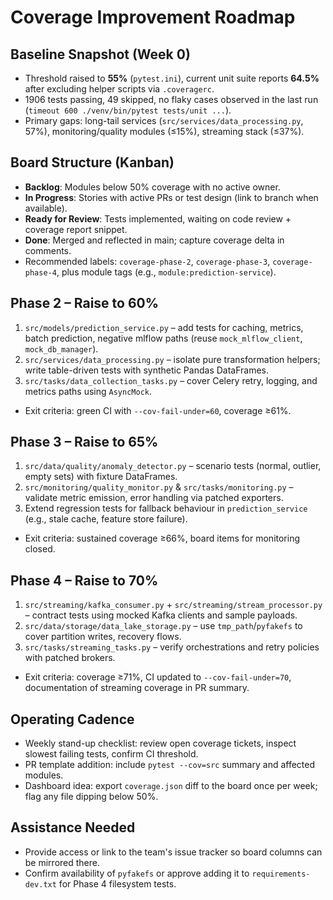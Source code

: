 # Coverage Improvement Roadmap

## Baseline Snapshot (Week 0)
- Threshold raised to **55%** (`pytest.ini`), current unit suite reports **64.5%** after excluding helper scripts via `.coveragerc`.
- 1906 tests passing, 49 skipped, no flaky cases observed in the last run (`timeout 600 ./venv/bin/pytest tests/unit ...`).
- Primary gaps: long-tail services (`src/services/data_processing.py`, 57%), monitoring/quality modules (≤15%), streaming stack (≤37%).

## Board Structure (Kanban)
- **Backlog**: Modules below 50% coverage with no active owner.
- **In Progress**: Stories with active PRs or test design (link to branch when available).
- **Ready for Review**: Tests implemented, waiting on code review + coverage report snippet.
- **Done**: Merged and reflected in main; capture coverage delta in comments.
- Recommended labels: `coverage-phase-2`, `coverage-phase-3`, `coverage-phase-4`, plus module tags (e.g., `module:prediction-service`).

## Phase 2 – Raise to 60%
1. `src/models/prediction_service.py` – add tests for caching, metrics, batch prediction, negative mlflow paths (reuse `mock_mlflow_client`, `mock_db_manager`).
2. `src/services/data_processing.py` – isolate pure transformation helpers; write table-driven tests with synthetic Pandas DataFrames.
3. `src/tasks/data_collection_tasks.py` – cover Celery retry, logging, and metrics paths using `AsyncMock`.
- Exit criteria: green CI with `--cov-fail-under=60`, coverage ≥61%.

## Phase 3 – Raise to 65%
1. `src/data/quality/anomaly_detector.py` – scenario tests (normal, outlier, empty sets) with fixture DataFrames.
2. `src/monitoring/quality_monitor.py` & `src/tasks/monitoring.py` – validate metric emission, error handling via patched exporters.
3. Extend regression tests for fallback behaviour in `prediction_service` (e.g., stale cache, feature store failure).
- Exit criteria: sustained coverage ≥66%, board items for monitoring closed.

## Phase 4 – Raise to 70%
1. `src/streaming/kafka_consumer.py` + `src/streaming/stream_processor.py` – contract tests using mocked Kafka clients and sample payloads.
2. `src/data/storage/data_lake_storage.py` – use `tmp_path`/`pyfakefs` to cover partition writes, recovery flows.
3. `src/tasks/streaming_tasks.py` – verify orchestrations and retry policies with patched brokers.
- Exit criteria: coverage ≥71%, CI updated to `--cov-fail-under=70`, documentation of streaming coverage in PR summary.

## Operating Cadence
- Weekly stand-up checklist: review open coverage tickets, inspect slowest failing tests, confirm CI threshold.
- PR template addition: include `pytest --cov=src` summary and affected modules.
- Dashboard idea: export `coverage.json` diff to the board once per week; flag any file dipping below 50%.

## Assistance Needed
- Provide access or link to the team's issue tracker so board columns can be mirrored there.
- Confirm availability of `pyfakefs` or approve adding it to `requirements-dev.txt` for Phase 4 filesystem tests.
